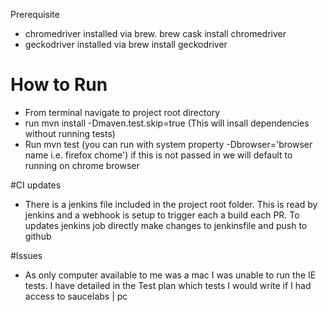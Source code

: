 Prerequisite
- chromedriver installed via brew. brew cask install chromedriver
- geckodriver installed via brew install geckodriver

# How to Run
- From terminal navigate to project root directory 
- run mvn install -Dmaven.test.skip=true (This will insall dependencies without running tests)
- Run mvn test (you can run with system property -Dbrowser='browser name i.e. firefox chome')  if this is not passed in we will default to running on chrome browser

#CI updates
- There is a jenkins file included in the project root folder.
This is read by jenkins and a webhook is setup to trigger each a build
each PR. To updates jenkins job directly make changes to jenkinsfile and push to github

#Issues
- As only computer available to me was a mac I was unable to 
run the IE tests. I have detailed in the Test plan which tests
I would write if I had access to saucelabs | pc 

